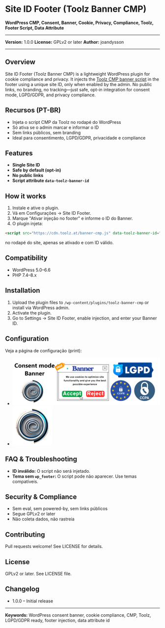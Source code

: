 # Site ID Footer (Toolz Banner CMP)

**WordPress CMP, Consent, Banner, Cookie, Privacy, Compliance, Toolz, Footer Script, Data Attribute**

---

**Version:** 1.0.0
**License:** GPLv2 or later
**Author:** joandysson

---

## Overview

Site ID Footer (Toolz Banner CMP) is a lightweight WordPress plugin for cookie compliance and privacy. It injects the [Toolz CMP banner script](https://cdn.toolz.at/banner-cmp.js) in the footer using a unique site ID, only when enabled by the admin. No public links, no branding, no tracking—just safe, opt-in integration for consent mode, LGPD/GDPR, and privacy compliance.

## Recursos (PT-BR)

- Injeta o script CMP da Toolz no rodapé do WordPress
- Só ativa se o admin marcar e informar o ID
- Sem links públicos, sem branding
- Ideal para consentimento, LGPD/GDPR, privacidade e compliance

## Features

- **Single Site ID**
- **Safe by default (opt-in)**
- **No public links**
- **Script attribute `data-toolz-banner-id`**

## How it works

1. Instale e ative o plugin.
2. Vá em Configurações → Site ID Footer.
3. Marque "Ativar injeção no footer" e informe o ID do Banner.
4. O plugin injeta:

```html
<script src="https://cdn.toolz.at/banner-cmp.js" data-toolz-banner-id="SEU_ID"></script>
```

no rodapé do site, apenas se ativado e com ID válido.

## Compatibility

- WordPress 5.0–6.6
- PHP 7.4–8.x

## Installation

1. Upload the plugin files to `/wp-content/plugins/toolz-banner-cmp` or install via WordPress admin.
2. Activate the plugin.
3. Go to Settings → Site ID Footer, enable injection, and enter your Banner ID.

## Configuration

Veja a página de configuração (print):

- ![Settings page screenshot](assets/banner-1544x500.png)
- ![Plugin icon](assets/icon-128x128.png)

## FAQ & Troubleshooting

- **ID inválido:** O script não será injetado.
- **Tema sem `wp_footer`:** O script pode não aparecer. Use temas compatíveis.

## Security & Compliance

- Sem eval, sem powered-by, sem links públicos
- Segue GPLv2 or later
- Não coleta dados, não rastreia

## Contributing

Pull requests welcome! See LICENSE for details.

## License

GPLv2 or later. See LICENSE file.

## Changelog

- 1.0.0 – Initial release

---

**Keywords:** WordPress consent banner, cookie compliance, CMP, Toolz, LGPD/GDPR ready, footer injection, data attribute id
